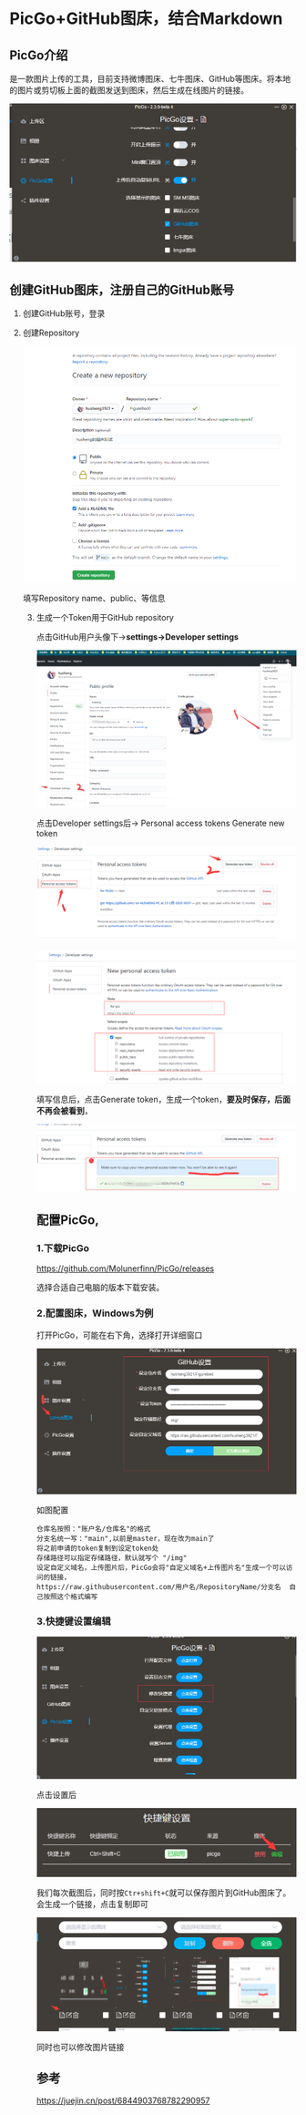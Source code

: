 # PicGo+GitHub图床，结合Markdown



## PicGo介绍

是一款图片上传的工具，目前支持微博图床、七牛图床、GitHub等图床。将本地的图片或剪切板上面的截图发送到图床，然后生成在线图片的链接。

![](https://raw.githubusercontent.com/husheng3921/Figurebed/main/img/20210205185328.png)

## 创建GitHub图床，注册自己的GitHub账号

1. 创建GitHub账号，登录

2. 创建Repository

   <img src="https://raw.githubusercontent.com/husheng3921/Figurebed/main/img/20210205185636.png" style="zoom:80%;" />

   填写Repository name、public、等信息

   3. 生成一个Token用于GitHub repository

      点击GitHub用户头像下->**settings->Developer settings**

      ![](https://raw.githubusercontent.com/husheng3921/Figurebed/main/img/20210205185947.png)

      点击Developer settings后-> Personal access tokens  Generate new token

      ![](https://raw.githubusercontent.com/husheng3921/Figurebed/main/img/20210205190144.png)

      ![](https://raw.githubusercontent.com/husheng3921/Figurebed/main/img/20210205190347.png)

      填写信息后，点击Generate token，生成一个token，**要及时保存，后面不再会被看到**，

      ![](https://raw.githubusercontent.com/husheng3921/Figurebed/main/img/20210205190625.png)

      ## 配置PicGo,

      ### 1.下载PicGo

      https://github.com/Molunerfinn/PicGo/releases

      选择合适自己电脑的版本下载安装。

      ### 2.配置图床，Windows为例

      打开PicGo，可能在右下角，选择打开详细窗口

      ![](https://raw.githubusercontent.com/husheng3921/Figurebed/main/img/20210205191033.png)

      如图配置

      ```shell
      仓库名按照："账户名/仓库名"的格式
      分支名统一写："main",以前是master，现在改为main了
      将之前申请的token复制到设定token处
      存储路径可以指定存储路径，默认就写个 "/img"
      设定自定义域名，上传图片后，PicGo会将"自定义域名+上传图片名"生成一个可以访问的链接，
      https://raw.githubusercontent.com/用户名/RepositoryName/分支名  自己按照这个格式编写
      ```

      ### 3.快捷键设置编辑

      ![](https://raw.githubusercontent.com/husheng3921/Figurebed/main/img/20210205191709.png)

      点击设置后

      ![](https://raw.githubusercontent.com/husheng3921/Figurebed/main/img/20210205191814.png)

      我们每次截图后，同时按`Ctr+shift+C`就可以保存图片到GitHub图床了。会生成一个链接，点击复制即可

      ![](https://raw.githubusercontent.com/husheng3921/Figurebed/main/img/20210205191946.png)

      同时也可以修改图片链接

      ## 参考

      https://juejin.cn/post/6844903768782290957

      

      